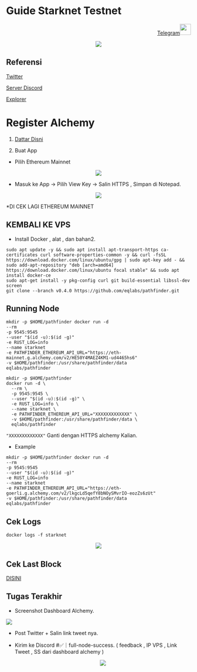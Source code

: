 # Guide Starknet Testnet

<p style="font-size:14px" align="right">
<a href="https://t.me/moli1337" target="_blank">Telegram<img src="https://user-images.githubusercontent.com/50621007/183283867-56b4d69f-bc6e-4939-b00a-72aa019d1aea.png" width="30"/></a>
<p align="center">
  <img height="auto" width="auto" src="https://580801350-files.gitbook.io/~/files/v0/b/gitbook-x-prod.appspot.com/o/spaces%2FI3uyPQUnfzoZEU60Wqmq%2Fuploads%2FWVpVjjbonJcxSAt43p7I%2FSTRAKNNNN.jpg?alt=media&token=c52b93f8-fa32-458f-a09b-7b655dc650c6">
</p>


## Referensi

[Twitter](https://twitter.com/StarkWareLtd)

[Server Discord ](https://discord.gg/qypnmzkhbc)

[Explorer](https://voyager.online/)

# Register Alchemy

1. [Dattar Disni](https://alchemy.com/?r=35f2a3b3d541aee8)

2. Buat App
 - Pilih Ethereum Mainnet
 <p align="center">
  <img height="auto" width="auto" src="https://i.ibb.co/Nrd73jP/Screenshot-11.png">
</p>

 - Masuk ke App -> Pilih View Key -> Salin HTTPS , Simpan di Notepad.
  <p align="center">
  <img height="auto" width="auto" src="https://i.ibb.co/5297Q1s/Screenshot-12.png">
</p>

*DI CEK LAGI ETHEREUM MAINNET
## KEMBALI KE VPS
- Install Docker , alat , dan bahan2.
```
sudo apt update -y && sudo apt install apt-transport-https ca-certificates curl software-properties-common -y && curl -fsSL https://download.docker.com/linux/ubuntu/gpg | sudo apt-key add - && sudo add-apt-repository "deb [arch=amd64] https://download.docker.com/linux/ubuntu focal stable" && sudo apt install docker-ce
sudo apt-get install -y pkg-config curl git build-essential libssl-dev screen
git clone --branch v0.4.0 https://github.com/eqlabs/pathfinder.git
```
## Running Node
```
mkdir -p $HOME/pathfinder docker run -d
--rm
-p 9545:9545
--user "$(id -u):$(id -g)"
-e RUST_LOG=info
--name starknet
-e PATHFINDER_ETHEREUM_API_URL="https://eth-mainnet.g.alchemy.com/v2/HE50Y4MAEZ4KM1-ud4465hs6"
-v $HOME/pathfinder:/usr/share/pathfinder/data
eqlabs/pathfinder

mkdir -p $HOME/pathfinder
docker run -d \
  --rm \
  -p 9545:9545 \
  --user "$(id -u):$(id -g)" \
  -e RUST_LOG=info \
  --name starknet \
  -e PATHFINDER_ETHEREUM_API_URL="XXXXXXXXXXXXX" \
  -v $HOME/pathfinder:/usr/share/pathfinder/data \
  eqlabs/pathfinder
  ```
`"XXXXXXXXXXXXX"` Ganti dengan HTTPS alchemy Kalian.

- Example 
```
mkdir -p $HOME/pathfinder docker run -d
--rm
-p 9545:9545
--user "$(id -u):$(id -g)"
-e RUST_LOG=info
--name starknet
-e PATHFINDER_ETHEREUM_API_URL="https://eth-goerli.g.alchemy.com/v2/lkgcLd5qefY8bNOySMvrIO-eozZs6zUt"
-v $HOME/pathfinder:/usr/share/pathfinder/data
eqlabs/pathfinder
```

## Cek Logs

```
docker logs -f starknet
```

  <p align="center">
  <img height="auto" width="auto" src="https://i.ibb.co/PmsBjsh/Screenshot-13.png">
</p>
 
 ## Cek Last Block
 
 [DISINI](https://voyager.online)
 
 
 ## Tugas Terakhir
 
 - Screenshot Dashboard Alchemy.
 
   <p align="center">
  <img height="auto" width="auto" src="https://i.ibb.co/GWKVCbb/Screenshot-14.png">
</p>

- Post Twitter + Salin link tweet nya.

- Kirim ke Discord #✅｜full-node-success. ( feedback , IP VPS , Link Tweet , SS dari dashboard alchemy )

   <p align="center">
  <img height="auto" width="auto" src="https://i.ibb.co/0DjLxsS/Screenshot-16.png">
</p>

 
 
 
 
 
 
